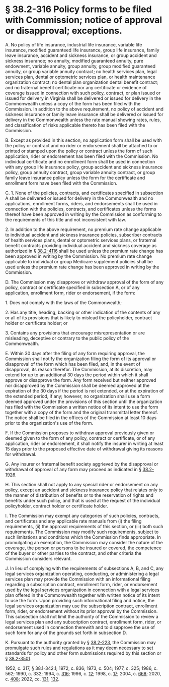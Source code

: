 # § 38.2-316 Policy forms to be filed with Commission; notice of approval or disapproval; exceptions.

<p>A. No policy of life insurance, industrial life insurance, variable life insurance, modified guaranteed life insurance, group life insurance, family leave insurance, accident and sickness insurance, or group accident and sickness insurance; no annuity, modified guaranteed annuity, pure endowment, variable annuity, group annuity, group modified guaranteed annuity, or group variable annuity contract; no health services plan, legal services plan, dental or optometric services plan, or health maintenance organization contract; no dental plan organization dental benefit contract; and no fraternal benefit certificate nor any certificate or evidence of coverage issued in connection with such policy, contract, or plan issued or issued for delivery in Virginia shall be delivered or issued for delivery in the Commonwealth unless a copy of the form has been filed with the Commission. In addition to the above requirement, no policy of accident and sickness insurance or family leave insurance shall be delivered or issued for delivery in the Commonwealth unless the rate manual showing rates, rules, and classification of risks applicable thereto has been filed with the Commission.</p><p>B. Except as provided in this section, no application form shall be used with the policy or contract and no rider or endorsement shall be attached to or printed or stamped upon the policy or contract unless the form of such application, rider or endorsement has been filed with the Commission. No individual certificate and no enrollment form shall be used in connection with any group life insurance policy, group accident and sickness insurance policy, group annuity contract, group variable annuity contract, or group family leave insurance policy unless the form for the certificate and enrollment form have been filed with the Commission.</p><p>C. 1. None of the policies, contracts, and certificates specified in subsection A shall be delivered or issued for delivery in the Commonwealth and no applications, enrollment forms, riders, and endorsements shall be used in connection with the policies, contracts, and certificates unless the forms thereof have been approved in writing by the Commission as conforming to the requirements of this title and not inconsistent with law.</p><p>2. In addition to the above requirement, no premium rate change applicable to individual accident and sickness insurance policies, subscriber contracts of health services plans, dental or optometric services plans, or fraternal benefit contracts providing individual accident and sickness coverage as authorized in § <a href='/vacode/38.2-4116/'>38.2-4116</a> shall be used unless the premium rate change has been approved in writing by the Commission. No premium rate change applicable to individual or group Medicare supplement policies shall be used unless the premium rate change has been approved in writing by the Commission.</p><p>D. The Commission may disapprove or withdraw approval of the form of any policy, contract or certificate specified in subsection A, or of any application, enrollment form, rider or endorsement, if the form:</p><p>1. Does not comply with the laws of the Commonwealth;</p><p>2. Has any title, heading, backing or other indication of the contents of any or all of its provisions that is likely to mislead the policyholder, contract holder or certificate holder; or</p><p>3. Contains any provisions that encourage misrepresentation or are misleading, deceptive or contrary to the public policy of the Commonwealth.</p><p>E. Within 30 days after the filing of any form requiring approval, the Commission shall notify the organization filing the form of its approval or disapproval of the form which has been filed, and, in the event of disapproval, its reason therefor. The Commission, at its discretion, may extend for up to an additional 30 days the period within which it shall approve or disapprove the form. Any form received but neither approved nor disapproved by the Commission shall be deemed approved at the expiration of the 30 days if the period is not extended, or at the expiration of the extended period, if any; however, no organization shall use a form deemed approved under the provisions of this section until the organization has filed with the Commission a written notice of its intent to use the form together with a copy of the form and the original transmittal letter thereof. The notice shall be filed in the offices of the Commission at least 10 days prior to the organization's use of the form.</p><p>F. If the Commission proposes to withdraw approval previously given or deemed given to the form of any policy, contract or certificate, or of any application, rider or endorsement, it shall notify the insurer in writing at least 15 days prior to the proposed effective date of withdrawal giving its reasons for withdrawal.</p><p>G. Any insurer or fraternal benefit society aggrieved by the disapproval or withdrawal of approval of any form may proceed as indicated in § <a href='/vacode/38.2-1926/'>38.2-1926</a>.</p><p>H. This section shall not apply to any special rider or endorsement on any policy, except an accident and sickness insurance policy that relates only to the manner of distribution of benefits or to the reservation of rights and benefits under such policy, and that is used at the request of the individual policyholder, contract holder or certificate holder.</p><p>I. The Commission may exempt any categories of such policies, contracts, and certificates and any applicable rate manuals from (i) the filing requirements, (ii) the approval requirements of this section, or (iii) both such requirements. The Commission may modify such requirements, subject to such limitations and conditions which the Commission finds appropriate. In promulgating an exemption, the Commission may consider the nature of the coverage, the person or persons to be insured or covered, the competence of the buyer or other parties to the contract, and other criteria the Commission considers relevant.</p><p>J. In lieu of complying with the requirements of subsections A, B, and C, any legal services organization operating, conducting, or administering a legal services plan may provide the Commission with an informational filing regarding a subscription contract, enrollment form, rider, or endorsement used by the legal services organization in connection with a legal services plan offered in the Commonwealth together with written notice of its intent to use the form. Upon providing such informational filing and notice, the legal services organization may use the subscription contract, enrollment form, rider, or endorsement without its prior approval by the Commission. This subsection shall not limit the authority of the Commission to review a legal services plan and any subscription contract, enrollment form, rider, or endorsement used in connection therewith and to disapprove the use of such form for any of the grounds set forth in subsection D.</p><p>K. Pursuant to the authority granted by § <a href='/vacode/38.2-223/'>38.2-223</a>, the Commission may promulgate such rules and regulations as it may deem necessary to set standards for policy and other form submissions required by this section or § <a href='/vacode/38.2-3501/'>38.2-3501</a>.</p><p>1952, c. 317, § 38.1-342.1; 1972, c. 836; 1973, c. 504; 1977, c. 325; 1986, c. 562; 1990, c. 332; 1994, c. <a href='http://lis.virginia.gov/cgi-bin/legp604.exe?941+ful+CHAP0316'>316</a>; 1996, c. <a href='http://lis.virginia.gov/cgi-bin/legp604.exe?961+ful+CHAP0012'>12</a>; 1998, c. <a href='http://lis.virginia.gov/cgi-bin/legp604.exe?981+ful+CHAP0017'>17</a>; 2004, c. <a href='http://lis.virginia.gov/cgi-bin/legp604.exe?041+ful+CHAP0668'>668</a>; 2020, c. <a href='http://lis.virginia.gov/cgi-bin/legp604.exe?201+ful+CHAP0408'>408</a>; 2022, cc. <a href='http://lis.virginia.gov/cgi-bin/legp604.exe?221+ful+CHAP0131'>131</a>, <a href='http://lis.virginia.gov/cgi-bin/legp604.exe?221+ful+CHAP0132'>132</a>.</p>